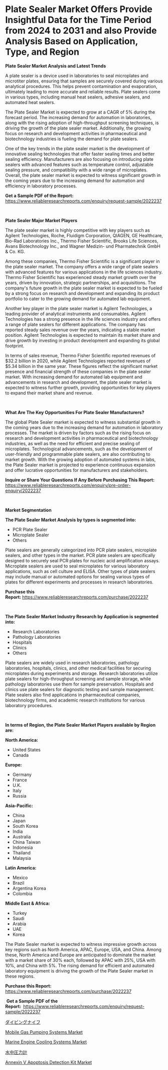 <p><h1>Plate Sealer Market Offers Provide Insightful Data for the Time Period from 2024 to 2031 and also Provide Analysis Based on Application, Type, and Region</h1></p><p><strong>Plate Sealer Market Analysis and Latest Trends</strong></p>
<p><p>A plate sealer is a device used in laboratories to seal microplates and microtiter plates, ensuring that samples are securely covered during various analytical procedures. This helps prevent contamination and evaporation, ultimately leading to more accurate and reliable results. Plate sealers come in various types, including manual heat sealers, adhesive sealers, and automated heat sealers.</p><p>The Plate Sealer Market is expected to grow at a CAGR of 5% during the forecast period. The increasing demand for automation in laboratories, along with the rising adoption of high-throughput screening techniques, is driving the growth of the plate sealer market. Additionally, the growing focus on research and development activities in pharmaceutical and biotechnology industries is fueling the demand for plate sealers.</p><p>One of the key trends in the plate sealer market is the development of innovative sealing technologies that offer faster sealing times and better sealing efficiency. Manufacturers are also focusing on introducing plate sealers with advanced features such as temperature control, adjustable sealing pressure, and compatibility with a wide range of microplates. Overall, the plate sealer market is expected to witness significant growth in the coming years due to the increasing demand for automation and efficiency in laboratory processes.</p></p>
<p><strong>Get a Sample PDF of the Report:&nbsp;</strong> <a href="https://www.reliableresearchreports.com/enquiry/request-sample/2022237">https://www.reliableresearchreports.com/enquiry/request-sample/2022237</a></p>
<p>&nbsp;</p>
<p><strong>Plate Sealer Major Market Players</strong></p>
<p><p>The plate sealer market is highly competitive with key players such as Agilent Technologies, Roche, Fluidigm Corporation, QIAGEN, GE Healthcare, Bio-Rad Laboratories Inc., Thermo Fisher Scientific, Brooks Life Sciences, Avans Biotechnology Inc., and Wagner Medizin- und Pharmatechnik GmbH & Co. KG. </p><p>Among these companies, Thermo Fisher Scientific is a significant player in the plate sealer market. The company offers a wide range of plate sealers with advanced features for various applications in the life sciences industry. Thermo Fisher Scientific has experienced steady market growth over the years, driven by innovation, strategic partnerships, and acquisitions. The company's future growth in the plate sealer market is expected to be fueled by a strong focus on research and development and expanding its product portfolio to cater to the growing demand for automated lab equipment.</p><p>Another key player in the plate sealer market is Agilent Technologies, a leading provider of analytical instruments and consumables. Agilent Technologies has a strong presence in the life sciences industry and offers a range of plate sealers for different applications. The company has reported steady sales revenue over the years, indicating a stable market position. Agilent Technologies is expected to maintain its market share and drive growth by investing in product development and expanding its global footprint.</p><p>In terms of sales revenue, Thermo Fisher Scientific reported revenues of $32.2 billion in 2020, while Agilent Technologies reported revenues of $5.34 billion in the same year. These figures reflect the significant market presence and financial strength of these companies in the plate sealer market. With increasing demand for automated lab equipment and advancements in research and development, the plate sealer market is expected to witness further growth, providing opportunities for key players to expand their market share and revenue.</p></p>
<p>&nbsp;</p>
<p><strong>What Are The Key Opportunities For Plate Sealer Manufacturers?</strong></p>
<p><p>The global Plate Sealer market is expected to witness substantial growth in the coming years due to the increasing demand for automation in laboratory processes. The market is driven by factors such as the rising focus on research and development activities in pharmaceutical and biotechnology industries, as well as the need for efficient and precise sealing of microplates. Technological advancements, such as the development of user-friendly and programmable plate sealers, are also contributing to market growth. With the growing adoption of automated systems in labs, the Plate Sealer market is projected to experience continuous expansion and offer lucrative opportunities for manufacturers and stakeholders.</p></p>
<p><strong>Inquire or Share Your Questions If Any Before Purchasing This Report:</strong> <a href="https://www.reliableresearchreports.com/enquiry/pre-order-enquiry/2022237">https://www.reliableresearchreports.com/enquiry/pre-order-enquiry/2022237</a></p>
<p>&nbsp;</p>
<p><strong>Market Segmentation</strong></p>
<p><strong>The Plate Sealer Market Analysis by types is segmented into:</strong></p>
<p><ul><li>PCR Plate Sealer</li><li>Microplate Sealer</li><li>Others</li></ul></p>
<p><p>Plate sealers are generally categorized into PCR plate sealers, microplate sealers, and other types in the market. PCR plate sealers are specifically designed to securely seal PCR plates for nucleic acid amplification assays. Microplate sealers are used to seal microplates for various laboratory applications, such as cell culture and ELISA. Other types of plate sealers may include manual or automated options for sealing various types of plates for different experiments and processes in research laboratories.</p></p>
<p><strong>Purchase this Report:&nbsp;</strong><a href="https://www.reliableresearchreports.com/purchase/2022237">https://www.reliableresearchreports.com/purchase/2022237</a></p>
<p>&nbsp;</p>
<p><strong>The Plate Sealer Market Industry Research by Application is segmented into:</strong></p>
<p><ul><li>Research Laboratories</li><li>Pathology Laboratories</li><li>Hospitals</li><li>Clinics</li><li>Others</li></ul></p>
<p><p>Plate sealers are widely used in research laboratories, pathology laboratories, hospitals, clinics, and other medical facilities for securing microplates during experiments and storage. Research laboratories utilize plate sealers for high-throughput screening and sample storage, while pathology laboratories use them for sample preservation. Hospitals and clinics use plate sealers for diagnostic testing and sample management. Plate sealers also find applications in pharmaceutical companies, biotechnology firms, and academic research institutions for various laboratory procedures.</p></p>
<p>&nbsp;</p>
<p><strong>In terms of Region, the Plate Sealer Market Players available by Region are:</strong></p>
<p>
    <p> <strong> North America: </strong>
        <ul>
            <li>United States</li>
            <li>Canada</li>
        </ul>
        </p> 
    <p> <strong> Europe: </strong>
        <ul>
            <li>Germany</li>
            <li>France</li>
            <li>U.K.</li>
            <li>Italy</li>
            <li>Russia</li>
        </ul>
        </p> 
    <p> <strong> Asia-Pacific: </strong>
        <ul>
            <li>China</li>
            <li>Japan</li>
            <li>South Korea</li>
            <li>India</li>
            <li>Australia</li>
            <li>China Taiwan</li>
            <li>Indonesia</li>
            <li>Thailand</li>
            <li>Malaysia</li>
        </ul>
        </p> 
    <p> <strong> Latin America: </strong>
        <ul>
            <li>Mexico</li>
            <li>Brazil</li>
            <li>Argentina Korea</li>
            <li>Colombia</li>
        </ul>
        </p> 
    <p> <strong> Middle East & Africa: </strong>
        <ul>
            <li>Turkey</li>
            <li>Saudi</li>
            <li>Arabia</li>
            <li>UAE</li>
            <li>Korea</li>
        </ul>
    </p>
    </p>
<p><p>The Plate Sealer market is expected to witness impressive growth across key regions such as North America, APAC, Europe, USA, and China. Among these, North America and Europe are anticipated to dominate the market with a market share of 30% each, followed by APAC with 25%, USA with 10%, and China with 5%. The rising demand for efficient and automated laboratory equipment is driving the growth of the Plate Sealer market in these regions.</p></p>
<p><strong>Purchase this Report: </strong><a href="https://www.reliableresearchreports.com/purchase/2022237">https://www.reliableresearchreports.com/purchase/2022237</a></p>
<p>&nbsp;<strong>Get a Sample PDF of the Report:&nbsp;&nbsp;</strong><a href="https://www.reliableresearchreports.com/enquiry/request-sample/2022237">https://www.reliableresearchreports.com/enquiry/request-sample/2022237</a></p>
<p><strong></strong></p>
<p><p><a href="https://medium.com/@cecuraprangm/%E3%83%80%E3%82%A4%E3%83%93%E3%83%B3%E3%82%B0%E3%83%8A%E3%82%A4%E3%83%95%E5%B8%82%E5%A0%B4%E3%81%AF-2031%E5%B9%B4%E3%81%BE%E3%81%A7%E3%81%AE%E5%B8%82%E5%A0%B4%E3%82%B7%E3%82%A7%E3%82%A2-%E3%82%B5%E3%82%A4%E3%82%BA-%E3%81%8A%E3%82%88%E3%81%B3%E4%BA%88%E6%B8%AC%E3%82%92%E9%87%8D%E7%82%B9%E7%9A%84%E3%81%AB%E5%8F%96%E3%82%8A%E4%B8%8A%E3%81%92%E3%81%A6%E3%81%84%E3%81%BE%E3%81%99-ed00e9f4303a">ダイビングナイフ</a></p><p><a href="https://florentine-yuzu-f42.notion.site/Mobile-Gas-Pumping-Systems-Market-Size-Share-Trends-Analysis-Report-By-Application-Regional-Outl-323dfcaf8bfc44199ffa603e8d3304e9">Mobile Gas Pumping Systems Market</a></p><p><a href="https://automatic-knee-4c7.notion.site/Marine-Engine-Cooling-Systems-Market-Size-2024-2031-Global-Industrial-Analysis-Key-Geographical-R-b9759b0403b246efab751512ab267fbe">Marine Engine Cooling Systems Market</a></p><p><a href="https://medium.com/@cecuraprangm/%E3%82%B5%E3%83%96%E3%83%9E%E3%83%BC%E3%82%B8%E3%83%96%E3%83%AB%E5%9C%A7%E5%8A%9B%E8%A8%88%E5%B8%82%E5%A0%B4-2031%E5%B9%B4%E3%81%BE%E3%81%A7%E3%81%AE%E3%83%88%E3%83%AC%E3%83%B3%E3%83%89-%E4%BA%88%E6%B8%AC-%E7%AB%B6%E5%90%88%E5%88%86%E6%9E%90-c2bd5830e257">水中圧力計</a></p><p><a href="https://github.com/edytherolanlouisejk1miz0wig/Market-Research-Report-List-1/blob/main/annexin-v-apoptosis-detection-kit-market.md">Annexin V Apoptosis Detection Kit Market</a></p></p>
